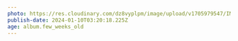 ```yaml
---
photo: https://res.cloudinary.com/dz8vyplpm/image/upload/v1705979547/IMG_8351_pvslkf.jpg
publish-date: 2024-01-10T03:20:18.225Z
age: album.few_weeks_old
---
```


